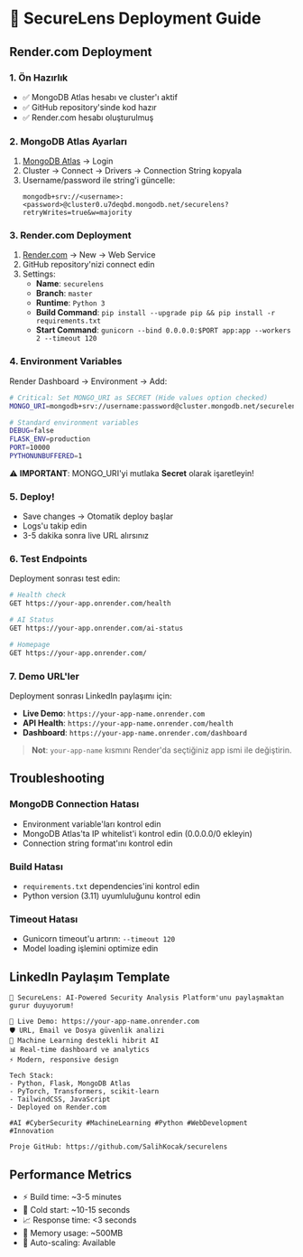 # 🚀 SecureLens Deployment Guide

## Render.com Deployment

### 1. Ön Hazırlık
- ✅ MongoDB Atlas hesabı ve cluster'ı aktif
- ✅ GitHub repository'sinde kod hazır
- ✅ Render.com hesabı oluşturulmuş

### 2. MongoDB Atlas Ayarları
1. [MongoDB Atlas](https://cloud.mongodb.com) → Login
2. Cluster → Connect → Drivers → Connection String kopyala
3. Username/password ile string'i güncelle:
   ```
   mongodb+srv://<username>:<password>@cluster0.u7deqbd.mongodb.net/securelens?retryWrites=true&w=majority
   ```

### 3. Render.com Deployment
1. [Render.com](https://render.com) → New → Web Service
2. GitHub repository'nizi connect edin
3. Settings:
   - **Name**: `securelens`
   - **Branch**: `master`
   - **Runtime**: `Python 3`
   - **Build Command**: `pip install --upgrade pip && pip install -r requirements.txt`
   - **Start Command**: `gunicorn --bind 0.0.0.0:$PORT app:app --workers 2 --timeout 120`

### 4. Environment Variables
Render Dashboard → Environment → Add:
```bash
# Critical: Set MONGO_URI as SECRET (Hide values option checked)
MONGO_URI=mongodb+srv://username:password@cluster.mongodb.net/securelens?retryWrites=true&w=majority

# Standard environment variables
DEBUG=false
FLASK_ENV=production
PORT=10000
PYTHONUNBUFFERED=1
```

⚠️ **IMPORTANT**: MONGO_URI'yi mutlaka **Secret** olarak işaretleyin!

### 5. Deploy!
- Save changes → Otomatik deploy başlar
- Logs'u takip edin
- 3-5 dakika sonra live URL alırsınız

### 6. Test Endpoints
Deployment sonrası test edin:
```bash
# Health check
GET https://your-app.onrender.com/health

# AI Status
GET https://your-app.onrender.com/ai-status

# Homepage
GET https://your-app.onrender.com/
```

### 7. Demo URL'ler
Deployment sonrası LinkedIn paylaşımı için:
- **Live Demo**: `https://your-app-name.onrender.com`
- **API Health**: `https://your-app-name.onrender.com/health`
- **Dashboard**: `https://your-app-name.onrender.com/dashboard`

> **Not**: `your-app-name` kısmını Render'da seçtiğiniz app ismi ile değiştirin.

## Troubleshooting

### MongoDB Connection Hatası
- Environment variable'ları kontrol edin
- MongoDB Atlas'ta IP whitelist'i kontrol edin (0.0.0.0/0 ekleyin)
- Connection string format'ını kontrol edin

### Build Hatası
- `requirements.txt` dependencies'ini kontrol edin
- Python version (3.11) uyumluluğunu kontrol edin

### Timeout Hatası
- Gunicorn timeout'u artırın: `--timeout 120`
- Model loading işlemini optimize edin

## LinkedIn Paylaşım Template

```
🚀 SecureLens: AI-Powered Security Analysis Platform'unu paylaşmaktan gurur duyuyorum!

🔗 Live Demo: https://your-app-name.onrender.com
🛡️ URL, Email ve Dosya güvenlik analizi
🤖 Machine Learning destekli hibrit AI
📊 Real-time dashboard ve analytics
⚡ Modern, responsive design

Tech Stack:
- Python, Flask, MongoDB Atlas
- PyTorch, Transformers, scikit-learn
- TailwindCSS, JavaScript
- Deployed on Render.com

#AI #CyberSecurity #MachineLearning #Python #WebDevelopment #Innovation

Proje GitHub: https://github.com/SalihKocak/securelens
```

## Performance Metrics
- ⚡ Build time: ~3-5 minutes
- 🚀 Cold start: ~10-15 seconds
- 📈 Response time: <3 seconds
- 💾 Memory usage: ~500MB
- 🔄 Auto-scaling: Available 